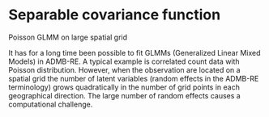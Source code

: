 #  Separable covariance function

Poisson GLMM on large spatial grid

It has for a long time been possible to fit GLMMs (Generalized Linear Mixed Models) in ADMB-RE. A typical example is correlated count data with Poisson distribution. However, when the observation are located on a spatial grid the number of latent variables (random effects in the ADMB-RE terminology) grows quadratically in the number of grid points in each geographical direction. The large number of random effects causes a computational challenge.